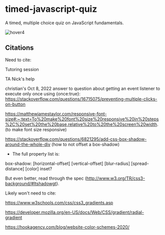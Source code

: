 # timed-javascript-quiz
A timed, multiple choice quiz on JavaScript fundamentals. 


![hover4](https://github.com/sara-hines/timed-javascript-quiz/assets/90005274/b0009379-3aef-4f3a-b6da-f33054706503)



## Citations

Need to cite:

Tutoring session

TA Nick's help

christian's Oct 8, 2022 answer to question about getting an event listener to execute only once using {once:true}: https://stackoverflow.com/questions/16715075/preventing-multiple-clicks-on-button

https://matthewjamestaylor.com/responsive-font-size#:~:text=To%20make%20font%20size%20responsive%20in%20steps%2C%20set%20the%20base,relative%20to%20the%20screen%20width. (to make font size responsive)

https://stackoverflow.com/questions/6821295/add-css-box-shadow-around-the-whole-div (how to not offset a box-shadow)

* The full property list is:

box-shadow: [horizontal-offset] [vertical-offset] [blur-radius] [spread-distance] [color] inset?

But even better, read through the spec (http://www.w3.org/TR/css3-background/#ltshadowgt).

Likely won't need to cite:

https://www.w3schools.com/css/css3_gradients.asp

https://developer.mozilla.org/en-US/docs/Web/CSS/gradient/radial-gradient

https://hookagency.com/blog/website-color-schemes-2020/
